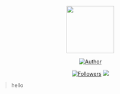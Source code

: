 <p align="center"><img src="https://avatars.githubusercontent.com/u/80184758?s=400&u=c8438113ec47d10f58e51934c129459dcb3b876a&v=4"width="128" height="128"/></p>
<p align="center">
<a href="https://github.com/KZREVOXTICAL"><img title="Author" src="https://img.shields.io/badge/Author-kzrevoxtical-green.svg?style=for-the-badge&logo=github"></a>
</p>
<p align="center">
<a href="https://github.com/KZREVOXTICAL/followers"><img title="Followers" src="https://img.shields.io/github/followers/KZREVOXTICAL?color=blue&style=flat-square"></a>
<img src="https://komarev.com/ghpvc/?username=KZREVOXTICAL"/></p>
<p align="center"><blockquote>hello</p>
